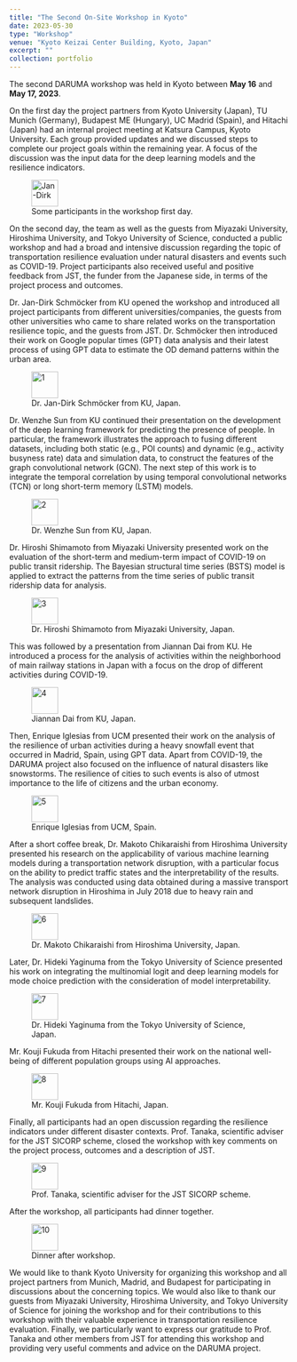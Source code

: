 ```yaml
---
title: "The Second On-Site Workshop in Kyoto"
date: 2023-05-30
type: "Workshop"
venue: "Kyoto Keizai Center Building, Kyoto, Japan"
excerpt: ""
collection: portfolio
---
```


The second DARUMA workshop was held in Kyoto between **May 16** and **May 17, 2023**. 

On the first day the project partners from Kyoto University (Japan), TU Munich (Germany), Budapest ME (Hungary), UC Madrid (Spain), and Hitachi (Japan) had an internal project meeting at Katsura Campus, Kyoto University. Each group provided updates and we discussed steps to complete our project goals within the remaining year. A focus of the discussion was the input data for the deep learning models and the resilience indicators.

<figure>
  <img
  src="http://concert-japan-daruma.github.io/images/Kyoto/Daruma workshop in Katsura.jpg"
  alt="Jan-Dirk"  style="width:48">
  <figcaption>Some participants in the workshop first day.</figcaption>
</figure>


On the second day, the team as well as the guests from Miyazaki University, Hiroshima University, and Tokyo University of Science, conducted a public workshop and had a broad and intensive discussion regarding the topic of transportation resilience evaluation under natural disasters and events such as COVID-19. Project participants also received useful and positive feedback from JST, the funder from the Japanese side, in terms of the project process and outcomes.

Dr. Jan-Dirk Schmöcker from KU opened the workshop and introduced all project participants from different universities/companies, the guests from other universities who came to share related works on the transportation resilience topic, and the guests from JST. Dr. Schmöcker then introduced their work on Google popular times (GPT) data analysis and their latest process of using GPT data to estimate the OD demand patterns within the urban area.

<figure>
  <img
  src="http://concert-japan-daruma.github.io/images/Kyoto/Daruma workshop 3.jpg"
  alt="1"  style="width:48">
  <figcaption>Dr. Jan-Dirk Schmöcker from KU, Japan.</figcaption>
</figure>

Dr. Wenzhe Sun from KU continued their presentation on the development of the deep learning framework for predicting the presence of people. In particular, the framework illustrates the approach to fusing different datasets, including both static (e.g., POI counts) and dynamic (e.g., activity busyness rate) data and simulation data, to construct the features of the graph convolutional network (GCN). The next step of this work is to integrate the temporal correlation by using temporal convolutional networks (TCN) or long short-term memory (LSTM) models.

<figure>
  <img
  src="http://concert-japan-daruma.github.io/images/Kyoto/Daruma workshop 3.jpg"
  alt="2"  style="width:48">
  <figcaption>Dr. Wenzhe Sun from KU, Japan.</figcaption>
</figure>

Dr. Hiroshi Shimamoto from Miyazaki University presented work on the evaluation of the short-term and medium-term impact of COVID-19 on public transit ridership. The Bayesian structural time series (BSTS) model is applied to extract the patterns from the time series of public transit ridership data for analysis.

<figure>
  <img
  src="http://concert-japan-daruma.github.io/images/Kyoto/Daruma workshop 4.jpg"
  alt="3"  style="width:48">
  <figcaption>Dr. Hiroshi Shimamoto from Miyazaki University, Japan.</figcaption>
</figure>

This was followed by a presentation from Jiannan Dai from KU. He introduced a process for the analysis of activities within the neighborhood of main railway stations in Japan with a focus on the drop of different activities during COVID-19.

<figure>
  <img
  src="http://concert-japan-daruma.github.io/images/Kyoto/Daruma workshop 18.jpg"
  alt="4"  style="width:48">
  <figcaption>Jiannan Dai from KU, Japan.</figcaption>
</figure>

Then, Enrique Iglesias from UCM presented their work on the analysis of the resilience of urban activities during a heavy snowfall event that occurred in Madrid, Spain, using GPT data. Apart from COVID-19, the DARUMA project also focused on the influence of natural disasters like snowstorms. The resilience of cities to such events is also of utmost importance to the life of citizens and the urban economy.

<figure>
  <img
  src="http://concert-japan-daruma.github.io/images/Kyoto/Daruma workshop 10.jpg"
  alt="5"  style="width:48">
  <figcaption>Enrique Iglesias from UCM, Spain.</figcaption>
</figure>

After a short coffee break, Dr. Makoto Chikaraishi from Hiroshima University presented his research on the applicability of various machine learning models during a transportation network disruption, with a particular focus on the ability to predict traffic states and the interpretability of the results. The analysis was conducted using data obtained during a massive transport network disruption in Hiroshima in July 2018 due to heavy rain and subsequent landslides.

<figure>
  <img
  src="http://concert-japan-daruma.github.io/images/Kyoto/Daruma workshop 12.jpg"
  alt="6"  style="width:48">
  <figcaption>Dr. Makoto Chikaraishi from Hiroshima University, Japan.</figcaption>
</figure>

Later, Dr. Hideki Yaginuma from the Tokyo University of Science presented his work on integrating the multinomial logit and deep learning models for mode choice prediction with the consideration of model interpretability. 

<figure>
  <img
  src="http://concert-japan-daruma.github.io/images/Kyoto/Daruma workshop 15.jpg"
  alt="7"  style="width:48">
  <figcaption>Dr. Hideki Yaginuma from the Tokyo University of Science, Japan.</figcaption>
</figure>

Mr. Kouji Fukuda from Hitachi presented their work on the national well-being of different population groups using AI approaches.

<figure>
  <img
  src="http://concert-japan-daruma.github.io/images/Kyoto/Daruma workshop 16.jpg"
  alt="8"  style="width:48">
  <figcaption>Mr. Kouji Fukuda from Hitachi, Japan.</figcaption>
</figure>

Finally, all participants had an open discussion regarding the resilience indicators under different disaster contexts. Prof. Tanaka, scientific adviser for the JST SICORP scheme, closed the workshop with key comments on the project process, outcomes and a description of JST. 

<figure>
  <img
  src="http://concert-japan-daruma.github.io/images/Kyoto/Daruma workshop 17.jpg"
  alt="9"  style="width:48">
  <figcaption>Prof. Tanaka, scientific adviser for the JST SICORP scheme.</figcaption>
</figure>

After the workshop, all participants had dinner together.

<figure>
  <img
  src="http://concert-japan-daruma.github.io/images/Kyoto/Daruma workshop dinner 1.jpg"
  alt="10"  style="width:48">
  <figcaption>Dinner after workshop.</figcaption>
</figure>

We would like to thank Kyoto University for organizing this workshop and all project partners from Munich, Madrid, and Budapest for participating in discussions about the concerning topics. We would also like to thank our guests from Miyazaki University, Hiroshima University, and Tokyo University of Science for joining the workshop and for their contributions to this workshop with their valuable experience in transportation resilience evaluation. Finally, we particularly want to express our gratitude to Prof. Tanaka and other members from JST for attending this workshop and providing very useful comments and advice on the DARUMA project.
